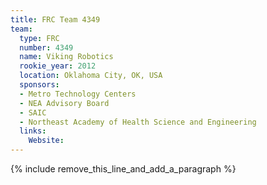 ```yaml
---
title: FRC Team 4349
team:
  type: FRC
  number: 4349
  name: Viking Robotics
  rookie_year: 2012
  location: Oklahoma City, OK, USA
  sponsors:
  - Metro Technology Centers
  - NEA Advisory Board
  - SAIC
  - Northeast Academy of Health Science and Engineering
  links:
    Website:
---
```


{% include remove_this_line_and_add_a_paragraph %}